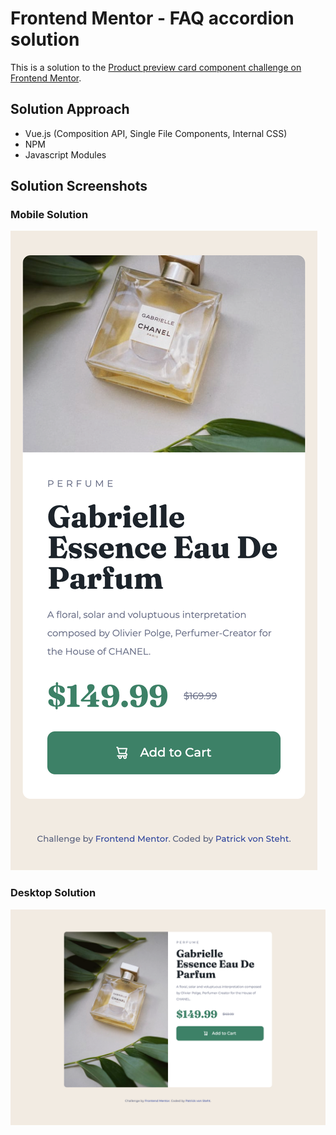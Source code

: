 # Frontend Mentor - FAQ accordion solution
This is a solution to the [Product preview card component challenge on Frontend Mentor](https://www.frontendmentor.io/challenges/product-preview-card-component-GO7UmttRfa). 

## Solution Approach
* Vue.js (Composition API, Single File Components, Internal CSS)
* NPM 
* Javascript Modules

## Solution Screenshots
### Mobile Solution
![Mobile Result](/result/mobile_result.png?raw=true "Mobile Result")
### Desktop Solution
![Desktop Result](/result/desktop_result.png?raw=true "Desktop Result")
